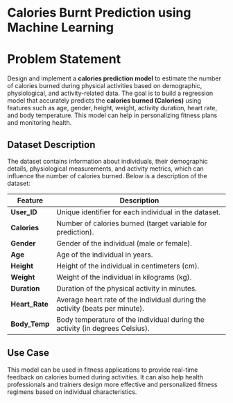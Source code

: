 
<h1>Calories Burnt Prediction using Machine Learning</h1>
<h1>Problem Statement</h1>
    <p>
        Design and implement a <strong>calories prediction model</strong> to estimate the number of calories burned during physical activities based on demographic, physiological, and activity-related data. The goal is to build a regression model that accurately predicts the <strong>calories burned (Calories)</strong> using features such as age, gender, height, weight, activity duration, heart rate, and body temperature. This model can help in personalizing fitness plans and monitoring health.
    </p>
    <h2>Dataset Description</h2>
    <p>The dataset contains information about individuals, their demographic details, physiological measurements, and activity metrics, which can influence the number of calories burned. Below is a description of the dataset:</p>
    <table>
        <thead>
            <tr>
                <th>Feature</th>
                <th>Description</th>
            </tr>
        </thead>
        <tbody>
            <tr>
                <td><strong>User_ID</strong></td>
                <td>Unique identifier for each individual in the dataset.</td>
            </tr>
            <tr>
                <td><strong>Calories</strong></td>
                <td>Number of calories burned (target variable for prediction).</td>
            </tr>
            <tr>
                <td><strong>Gender</strong></td>
                <td>Gender of the individual (male or female).</td>
            </tr>
            <tr>
                <td><strong>Age</strong></td>
                <td>Age of the individual in years.</td>
            </tr>
            <tr>
                <td><strong>Height</strong></td>
                <td>Height of the individual in centimeters (cm).</td>
            </tr>
            <tr>
                <td><strong>Weight</strong></td>
                <td>Weight of the individual in kilograms (kg).</td>
            </tr>
            <tr>
                <td><strong>Duration</strong></td>
                <td>Duration of the physical activity in minutes.</td>
            </tr>
            <tr>
                <td><strong>Heart_Rate</strong></td>
                <td>Average heart rate of the individual during the activity (beats per minute).</td>
            </tr>
            <tr>
                <td><strong>Body_Temp</strong></td>
                <td>Body temperature of the individual during the activity (in degrees Celsius).</td>
            </tr>
        </tbody>
    </table>
    <h2>Use Case</h2>
    <div class="use-case">
        <p>
            This model can be used in fitness applications to provide real-time feedback on calories burned during activities. It can also help health professionals and trainers design more effective and personalized fitness regimens based on individual characteristics.
        </p>
    </div>
